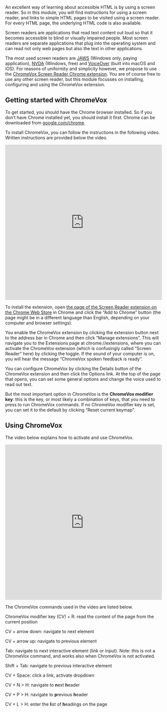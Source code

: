 An excellent way of learning about accessible HTML is by using a screen reader. So in this module, you will find instructions for using a screen reader, and links to simple HTML pages to be visited using a screen reader. For every HTML page, the underlying HTML code is also available.

Screen readers are applications that read text content out loud so that it becomes accessible to blind or visually impaired people. Most screen readers are separate applications that plug into the operating system and can read not only web pages but also the text in other applications.

The most used screen readers are [JAWS](https://www.freedomscientific.com/products/software/jaws/) (Windows only, paying application), [NVDA](https://www.nvaccess.org/) (Windows, free) and [VoiceOver](https://www.apple.com/accessibility/vision/) (built into macOS and iOS). For reasons of uniformity and simplicity however, we propose to use the [ChromeVox Screen Reader Chrome extension](https://chrome.google.com/webstore/detail/screen-reader/kgejglhpjiefppelpmljglcjbhoiplfn?hl=nl). You are of course free to use any other screen reader, but this module focusses on installing, configuring and using the ChromeVox extension.

## Getting started with ChromeVox

To get started, you should have the Chrome browser installed. So if you don’t have Chrome installed yet, you should install it first. Chrome can be downloaded from [google.com/chrome](https://www.google.com/chrome/).

To install ChromeVox, you can follow the instructions in the following video. Written instructions are provided below the video.

<iframe width="100%" height="500px" src="https://www.youtube.com/embed/_DdDQuvEtHk" title="YouTube video player" frameborder="0" allow="accelerometer; autoplay; clipboard-write; encrypted-media; gyroscope; picture-in-picture; web-share" allowfullscreen></iframe>

To install the extension, open [the page of the Screen Reader extension on the Chrome Web Store](https://chrome.google.com/webstore/detail/screen-reader/kgejglhpjiefppelpmljglcjbhoiplfn) in Chrome and click the “Add to Chrome” button (the page might be in a different language than English, depending on your computer and browser settings).

You enable the ChromeVox extension by clicking the extension button next to the address bar in Chrome and then click “Manage extensions”. This will navigate you to the Extensions page at chrome://extensions, where you can activate the ChromeVox extension (which is confusingly called “Screen Reader” here) by clicking the toggle. If the sound of your computer is on, you will hear the message “ChromeVox spoken feedback is ready”.

You can configure ChromeVox by clicking the Details button of the ChromeVox extension and then click the Options link. At the top of the page that opens, you can set some general options and change the voice used to read out text.

But the most important option in ChromeVox is the **ChromeVox modifier key**: this is the key, or most likely a combination of keys, that you need to press to run ChromeVox commands. If no ChromeVox modifier key is set, you can set it to the default by clicking “Reset current keymap”.

## Using ChromeVox

The video below explains how to activate and use ChromeVox.

<iframe width="100%" height="500px" src="https://www.youtube.com/embed/CRspGG8MgAM" title="YouTube video player" frameborder="0" allow="accelerometer; autoplay; clipboard-write; encrypted-media; gyroscope; picture-in-picture; web-share" allowfullscreen></iframe>

The ChromeVox commands used in the video are listed below.

ChromeVox modifier key (CV) + R: read the content of the page from the current position

CV + arrow down: navigate to next element

CV + arrow up: navigate to previous element

Tab: navigate to next interactive element (link or input). Note: this is not a ChromeVox command, and works also when ChromeVox is not activated.

Shift + Tab: navigate to previous interactive element

CV + Space: click a link, activate dropdown

CV + N > H: navigate to **n**ext **h**eader

CV + P > H: navigate to **p**revious **h**eader

CV + L > H: enter the **l**ist of **h**eadings on the page